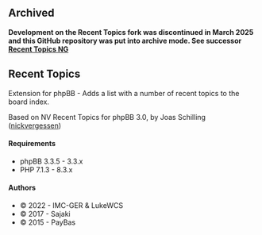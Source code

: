 ## Archived
**Development on the Recent Topics fork was discontinued in March 2025 and this GitHub repository was put into archive mode. See successor [Recent Topics NG](https://github.com/IMC-GER/RecentTopicsNG)**

## Recent Topics
Extension for phpBB - Adds a list with a number of recent topics to the board index.

Based on NV Recent Topics for phpBB 3.0, by Joas Schilling ([nickvergessen](https://github.com/nickvergessen))

#### Requirements
* phpBB 3.3.5 - 3.3.x
* PHP 7.1.3 - 8.3.x

#### Authors
* © 2022 - IMC-GER & LukeWCS
* © 2017 - Sajaki
* © 2015 - PayBas

